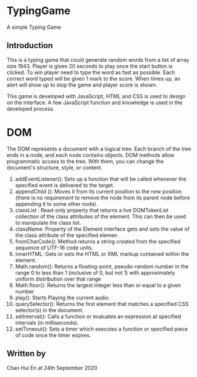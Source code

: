 # TypingGame
A simple Typing Game

## Introduction

This is a typing game that could generate random words from a list of array size 1943. Player is given 20 seconds to play once the start button is clicked. To win player need to type the word as fast as possible. Each correct word typed will be given 1 mark to the score. When times up, an alert will show up to stop the game and player score is shown.

This game is developed with JavaScript, HTML and CSS is used to design on the interface. A few JavaScript function and knowledge is used in the developed process.

# DOM
The DOM represents a document with a logical tree. Each branch of the tree ends in a node, and each node contains objects. DOM methods allow programmatic access to the tree. With them, you can change the document's structure, style, or content.

1.  addEventListener(): Sets up a function that will be called whenever the specified event is delivered to the target.
2.  appendChild (): Moves it from its current position to the new position (there is no requirement to remove the node from its parent node before appending it to some other node).
3. classList : Read-only property that returns a live DOMTokenList collection of the class attributes of the element. This can then be used to manipulate the class list.
4. className: Property of the Element interface gets and sets the value of the class attribute of the specified elemen
5.  fromCharCode(): Method returns a string created from the specified sequence of UTF-16 code units.
6.  innerHTML: Gets or sets the HTML or XML markup contained within the element.
7.  Math.random(): Returns a floating-point, pseudo-random number in the range 0 to less than 1 (inclusive of 0, but not 1) with approximately uniform distribution over that range
8.  Math.floor(): Returns the largest integer less than or equal to a given number
9.  play(): Starts Playing the current audio.
10.  querySelector(): Returns the first element that matches a specified CSS selector(s) in the document.
11.  setInterval(): Calls a function or evaluates an expression at specified intervals (in milliseconds).
12. setTimeout():  Sets a timer which executes a function or specified piece of code once the timer expires.

## Written by
Chan Hui En at 24th September 2020
